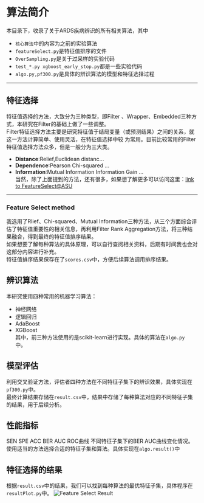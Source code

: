# 算法简介
本目录下，收录了关于ARDS疾病辨识的所有相关算法，其中
* `核心算法`中的内容为之前的实验算法
* `featureSelect.py`是特征值排序的文件
* `OverSampling.py`是关于过采样的实验代码
* `test_*.py xgboost_early_stop.py`都是一些实验代码
* `algo.py,pf300.py`是具体的辨识算法的模型和特征选择过程
---
## 特征选择
特征值选择的方法，大致分为三种类型，即Filter 、Wrapper、Embedded三种方式，本研究在Filter的基础上做了一些调整。
<br>Filter特征选择方法主要是研究特征值于结局变量（或预测结果）之间的关系，就这一方法计算简单、使用灵活，在特征值选择中较
为常用。目前比较常用的Filter特征值选择方法众多，但是一般分为三大类。
* **Distance**:Relief,Euclidean distanc...
* **Dependence**:Pearson Chi-squared ...
* **Information**:Mutual Information  Information Gain ...<br>
当然，除了上面提到的方法，还有很多，如果想了解更多可以访问这里：[link to FeatureSelect@ASU](featureselection.asu.edu)<br>
---
### Feature Select method 
我选用了Rlief、Chi-squared、Mutual Information三种方法，从三个方面综合评估了特征值重要性的相关信息，再利用Filter Rank Aggregation方法，将三种结果融合，得到最终的特征值排序结果。<br>
如果想要了解每种算法的具体原理，可以自行查阅相关资料，后期有时间我也会对这部分内容进行补充。<br>
特征值排序结果保存在了`scores.csv`中，方便后续算法调用排序结果。

## 辨识算法
本研究使用四种常用的机器学习算法：
* 神经网络
* 逻辑回归
* AdaBoost
* XGBoost<br>
其中，前三种方法使用的是scikit-learn进行实现。具体的算法在`algo.py `中。
## 模型评估
利用交叉验证方法，评估者四种方法在不同特征子集下的辨识效果，具体实现在`pf300.py`中。
<br>最终计算结果存储在`result.csv`中，结果中存储了每种算法对应的不同特征子集的结果，用于后续分析。
## 性能指标
SEN SPE ACC BER AUC ROC曲线 不同特征子集下的BER AUC曲线变化情况。使用适当的方法选择合适的特征子集和算法。具体实现在`algo.result()`中
## 特征选择的结果
根据`result.csv`中的结果，我们可以找到每种算法的最优特征子集，具体程序在`resultPlot.py`中。
![Feature Select Result](https://github.com/ypc8272805/ARDSProjectSummary/blob/master/算法设计/result/featureSelect2.png)
